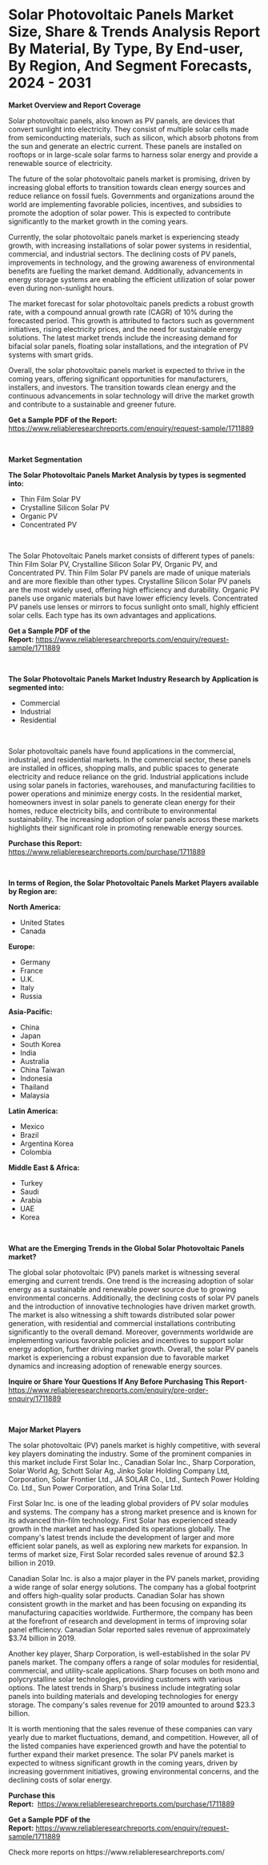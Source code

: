 <p><h1>Solar Photovoltaic Panels Market Size, Share & Trends Analysis Report By Material, By Type, By End-user, By Region, And Segment Forecasts, 2024 - 2031</h1></p><p><strong>Market Overview and Report Coverage</strong></p>
<p><p>Solar photovoltaic panels, also known as PV panels, are devices that convert sunlight into electricity. They consist of multiple solar cells made from semiconducting materials, such as silicon, which absorb photons from the sun and generate an electric current. These panels are installed on rooftops or in large-scale solar farms to harness solar energy and provide a renewable source of electricity.</p><p>The future of the solar photovoltaic panels market is promising, driven by increasing global efforts to transition towards clean energy sources and reduce reliance on fossil fuels. Governments and organizations around the world are implementing favorable policies, incentives, and subsidies to promote the adoption of solar power. This is expected to contribute significantly to the market growth in the coming years.</p><p>Currently, the solar photovoltaic panels market is experiencing steady growth, with increasing installations of solar power systems in residential, commercial, and industrial sectors. The declining costs of PV panels, improvements in technology, and the growing awareness of environmental benefits are fuelling the market demand. Additionally, advancements in energy storage systems are enabling the efficient utilization of solar power even during non-sunlight hours.</p><p>The market forecast for solar photovoltaic panels predicts a robust growth rate, with a compound annual growth rate (CAGR) of 10% during the forecasted period. This growth is attributed to factors such as government initiatives, rising electricity prices, and the need for sustainable energy solutions. The latest market trends include the increasing demand for bifacial solar panels, floating solar installations, and the integration of PV systems with smart grids.</p><p>Overall, the solar photovoltaic panels market is expected to thrive in the coming years, offering significant opportunities for manufacturers, installers, and investors. The transition towards clean energy and the continuous advancements in solar technology will drive the market growth and contribute to a sustainable and greener future.</p></p>
<p><strong>Get a Sample PDF of the Report:</strong> <a href="https://www.reliableresearchreports.com/enquiry/request-sample/1711889">https://www.reliableresearchreports.com/enquiry/request-sample/1711889</a></p>
<p>&nbsp;</p>
<p><strong>Market Segmentation</strong></p>
<p><strong>The Solar Photovoltaic Panels Market Analysis by types is segmented into:</strong></p>
<p><ul><li>Thin Film Solar PV</li><li>Crystalline Silicon Solar PV</li><li>Organic PV</li><li>Concentrated PV</li></ul></p>
<p>&nbsp;</p>
<p><p>The Solar Photovoltaic Panels market consists of different types of panels: Thin Film Solar PV, Crystalline Silicon Solar PV, Organic PV, and Concentrated PV. Thin Film Solar PV panels are made of unique materials and are more flexible than other types. Crystalline Silicon Solar PV panels are the most widely used, offering high efficiency and durability. Organic PV panels use organic materials but have lower efficiency levels. Concentrated PV panels use lenses or mirrors to focus sunlight onto small, highly efficient solar cells. Each type has its own advantages and applications.</p></p>
<p><strong>Get a Sample PDF of the Report:</strong>&nbsp;<a href="https://www.reliableresearchreports.com/enquiry/request-sample/1711889">https://www.reliableresearchreports.com/enquiry/request-sample/1711889</a></p>
<p>&nbsp;</p>
<p><strong>The Solar Photovoltaic Panels Market Industry Research by Application is segmented into:</strong></p>
<p><ul><li>Commercial</li><li>Industrial</li><li>Residential</li></ul></p>
<p>&nbsp;</p>
<p><p>Solar photovoltaic panels have found applications in the commercial, industrial, and residential markets. In the commercial sector, these panels are installed in offices, shopping malls, and public spaces to generate electricity and reduce reliance on the grid. Industrial applications include using solar panels in factories, warehouses, and manufacturing facilities to power operations and minimize energy costs. In the residential market, homeowners invest in solar panels to generate clean energy for their homes, reduce electricity bills, and contribute to environmental sustainability. The increasing adoption of solar panels across these markets highlights their significant role in promoting renewable energy sources.</p></p>
<p><strong>Purchase this Report:</strong>&nbsp; <a href="https://www.reliableresearchreports.com/purchase/1711889">https://www.reliableresearchreports.com/purchase/1711889</a></p>
<p>&nbsp;</p>
<p><strong>In terms of Region, the Solar Photovoltaic Panels Market Players available by Region are:</strong></p>
<p>
    <p> <strong> North America: </strong>
        <ul>
            <li>United States</li>
            <li>Canada</li>
        </ul>
        </p> 
    <p> <strong> Europe: </strong>
        <ul>
            <li>Germany</li>
            <li>France</li>
            <li>U.K.</li>
            <li>Italy</li>
            <li>Russia</li>
        </ul>
        </p> 
    <p> <strong> Asia-Pacific: </strong>
        <ul>
            <li>China</li>
            <li>Japan</li>
            <li>South Korea</li>
            <li>India</li>
            <li>Australia</li>
            <li>China Taiwan</li>
            <li>Indonesia</li>
            <li>Thailand</li>
            <li>Malaysia</li>
        </ul>
        </p> 
    <p> <strong> Latin America: </strong>
        <ul>
            <li>Mexico</li>
            <li>Brazil</li>
            <li>Argentina Korea</li>
            <li>Colombia</li>
        </ul>
        </p> 
    <p> <strong> Middle East & Africa: </strong>
        <ul>
            <li>Turkey</li>
            <li>Saudi</li>
            <li>Arabia</li>
            <li>UAE</li>
            <li>Korea</li>
        </ul>
    </p>
    </p>
<p>&nbsp;</p>
<p><strong>What are the Emerging Trends in the Global Solar Photovoltaic Panels market?</strong></p>
<p><p>The global solar photovoltaic (PV) panels market is witnessing several emerging and current trends. One trend is the increasing adoption of solar energy as a sustainable and renewable power source due to growing environmental concerns. Additionally, the declining costs of solar PV panels and the introduction of innovative technologies have driven market growth. The market is also witnessing a shift towards distributed solar power generation, with residential and commercial installations contributing significantly to the overall demand. Moreover, governments worldwide are implementing various favorable policies and incentives to support solar energy adoption, further driving market growth. Overall, the solar PV panels market is experiencing a robust expansion due to favorable market dynamics and increasing adoption of renewable energy sources.</p></p>
<p><strong>Inquire or Share Your Questions If Any Before Purchasing This Report</strong>- <a href="https://www.reliableresearchreports.com/enquiry/pre-order-enquiry/1711889">https://www.reliableresearchreports.com/enquiry/pre-order-enquiry/1711889</a></p>
<p>&nbsp;</p>
<p><strong>Major Market Players</strong></p>
<p><p>The solar photovoltaic (PV) panels market is highly competitive, with several key players dominating the industry. Some of the prominent companies in this market include First Solar Inc., Canadian Solar Inc., Sharp Corporation, Solar World Ag, Schott Solar Ag, Jinko Solar Holding Company Ltd, Corporation, Solar Frontier Ltd., JA SOLAR Co., Ltd., Suntech Power Holding Co. Ltd., Sun Power Corporation, and Trina Solar Ltd.</p><p>First Solar Inc. is one of the leading global providers of PV solar modules and systems. The company has a strong market presence and is known for its advanced thin-film technology. First Solar has experienced steady growth in the market and has expanded its operations globally. The company's latest trends include the development of larger and more efficient solar panels, as well as exploring new markets for expansion. In terms of market size, First Solar recorded sales revenue of around $2.3 billion in 2019.</p><p>Canadian Solar Inc. is also a major player in the PV panels market, providing a wide range of solar energy solutions. The company has a global footprint and offers high-quality solar products. Canadian Solar has shown consistent growth in the market and has been focusing on expanding its manufacturing capacities worldwide. Furthermore, the company has been at the forefront of research and development in terms of improving solar panel efficiency. Canadian Solar reported sales revenue of approximately $3.74 billion in 2019.</p><p>Another key player, Sharp Corporation, is well-established in the solar PV panels market. The company offers a range of solar modules for residential, commercial, and utility-scale applications. Sharp focuses on both mono and polycrystalline solar technologies, providing customers with various options. The latest trends in Sharp's business include integrating solar panels into building materials and developing technologies for energy storage. The company's sales revenue for 2019 amounted to around $23.3 billion.</p><p>It is worth mentioning that the sales revenue of these companies can vary yearly due to market fluctuations, demand, and competition. However, all of the listed companies have experienced growth and have the potential to further expand their market presence. The solar PV panels market is expected to witness significant growth in the coming years, driven by increasing government initiatives, growing environmental concerns, and the declining costs of solar energy.</p></p>
<p><strong>Purchase this Report:</strong>&nbsp;&nbsp;<a href="https://www.reliableresearchreports.com/purchase/1711889">https://www.reliableresearchreports.com/purchase/1711889</a></p>
<p></p>
<p><strong>Get a Sample PDF of the Report:</strong>&nbsp;<a href="https://www.reliableresearchreports.com/enquiry/request-sample/1711889">https://www.reliableresearchreports.com/enquiry/request-sample/1711889</a></p>
<p>Check more reports on https://www.reliableresearchreports.com/</p>